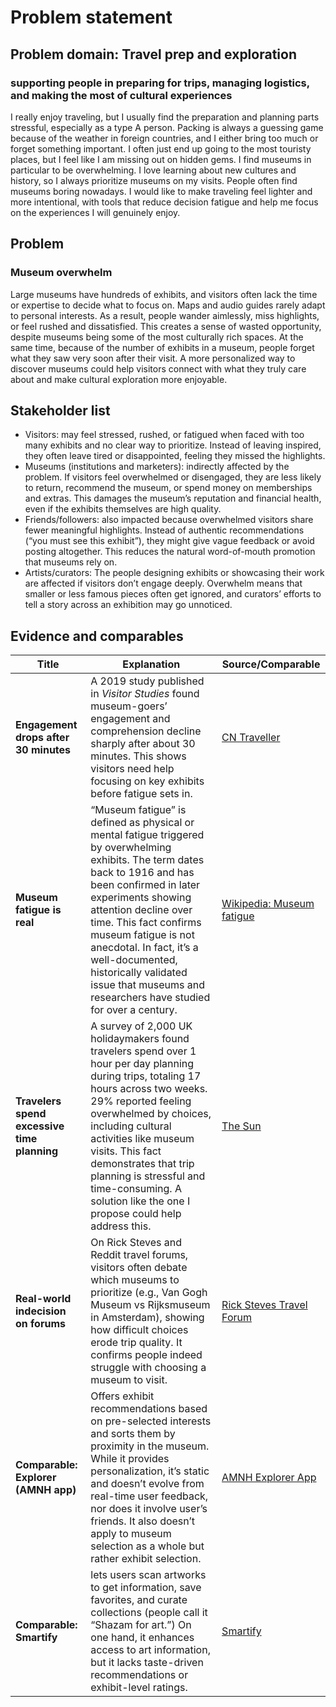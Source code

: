 # Problem statement

## Problem domain: Travel prep and exploration
### supporting people in preparing for trips, managing logistics, and making the most of cultural experiences

I really enjoy traveling, but I usually find the preparation and planning parts stressful, especially as a type A person. Packing is always a guessing game because of the weather in foreign countries, and I either bring too much or forget something important. I often just end up going to the most touristy places, but I feel like I am missing out on hidden gems. I find museums in particular to be overwhelming. I love learning about new cultures and history, so I always prioritize museums on my visits. People often find museums boring nowadays. I would like to make traveling feel lighter and more intentional, with tools that reduce decision fatigue and help me focus on the experiences I will genuinely enjoy.

## Problem
### Museum overwhelm

Large museums have hundreds of exhibits, and visitors often lack the time or expertise to decide what to focus on. Maps and audio guides rarely adapt to personal interests. As a result, people wander aimlessly, miss highlights, or feel rushed and dissatisfied. This creates a sense of wasted opportunity, despite museums being some of the most culturally rich spaces. At the same time, because of the number of exhibits in a museum, people forget what they saw very soon after their visit. A more personalized way to discover museums could help visitors connect with what they truly care about and make cultural exploration more enjoyable.

## Stakeholder list

- Visitors: may feel stressed, rushed, or fatigued when faced with too many exhibits and no clear way to prioritize. Instead of leaving inspired, they often leave tired or disappointed, feeling they missed the highlights.
- Museums (institutions and marketers): indirectly affected by the problem. If visitors feel overwhelmed or disengaged, they are less likely to return, recommend the museum, or spend money on memberships and extras. This damages the museum’s reputation and financial health, even if the exhibits themselves are high quality.
- Friends/followers: also impacted because overwhelmed visitors share fewer meaningful highlights. Instead of authentic recommendations (“you must see this exhibit”), they might give vague feedback or avoid posting altogether. This reduces the natural word-of-mouth promotion that museums rely on.
- Artists/curators: The people designing exhibits or showcasing their work are affected if visitors don’t engage deeply. Overwhelm means that smaller or less famous pieces often get ignored, and curators’ efforts to tell a story across an exhibition may go unnoticed.

## Evidence and comparables

| Title | Explanation | Source/Comparable |
|-------|-------------|-------------------|
| **Engagement drops after 30 minutes** | A 2019 study published in *Visitor Studies* found museum-goers’ engagement and comprehension decline sharply after about 30 minutes. This shows visitors need help focusing on key exhibits before fatigue sets in. | [CN Traveller](https://www.cntravellerme.com/story/experts-reveal-the-surprising-reason-museums-and-galleries-make-you-feel-so-tired) |
| **Museum fatigue is real** | “Museum fatigue” is defined as physical or mental fatigue triggered by overwhelming exhibits. The term dates back to 1916 and has been confirmed in later experiments showing attention decline over time. This fact confirms museum fatigue is not anecdotal. In fact, it’s a well-documented, historically validated issue that museums and researchers have studied for over a century. | [Wikipedia: Museum fatigue](https://en.wikipedia.org/wiki/Museum_fatigue) |
| **Travelers spend excessive time planning** | A survey of 2,000 UK holidaymakers found travelers spend over 1 hour per day planning during trips, totaling 17 hours across two weeks. 29% reported feeling overwhelmed by choices, including cultural activities like museum visits. This fact demonstrates that trip planning is stressful and time-consuming. A solution like the one I propose could help address this.| [The Sun](https://www.thesun.co.uk/travel/27368710/brits-waste-hours-planning-holiday-loveholidays/) |
| **Real-world indecision on forums** | On Rick Steves and Reddit travel forums, visitors often debate which museums to prioritize (e.g., Van Gogh Museum vs Rijksmuseum in Amsterdam), showing how difficult choices erode trip quality. It confirms people indeed struggle with choosing a museum to visit.| [Rick Steves Travel Forum](https://community.ricksteves.com/travel-forum) |
| **Comparable: Explorer (AMNH app)** | Offers exhibit recommendations based on pre-selected interests and sorts them by proximity in the museum. While it provides personalization, it’s static and doesn’t evolve from real-time user feedback, nor does it involve user’s friends. It also doesn’t apply to museum selection as a whole but rather exhibit selection. | [AMNH Explorer App](https://www.amnh.org/apps/explorer) |
| **Comparable: Smartify** |  lets users scan artworks to get information, save favorites, and curate collections (people call it “Shazam for art.”) On one hand, it enhances access to art information, but it lacks taste-driven recommendations or exhibit-level ratings. | [Smartify](https://smartify.org) |
